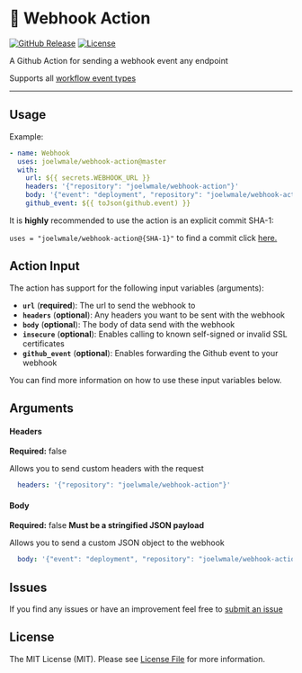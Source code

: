 # 🚀 Webhook Action

[![GitHub Release][ico-release]][link-github-release]
[![License][ico-license]](LICENSE)

A Github Action for sending a webhook event any endpoint

Supports all [workflow event types](https://developer.github.com/webhooks/#events)

<hr/>

## Usage

Example:

```yml
- name: Webhook
  uses: joelwmale/webhook-action@master
  with:
    url: ${{ secrets.WEBHOOK_URL }}
    headers: '{"repository": "joelwmale/webhook-action"}'
    body: '{"event": "deployment", "repository": "joelwmale/webhook-action"}'
    github_event: ${{ toJson(github.event) }}
```

It is **highly** recommended to use the action is an explicit commit SHA-1:

`uses = "joelwmale/webhook-action@{SHA-1}"` to find a commit click [here.](https://github.com/joelwmale/webhook-action/commits/master)

## Action Input

The action has support for the following input variables (arguments):

* **`url`** (**required**): The url to send the webhook to
* **`headers`** (**optional**): Any headers you want to be sent with the webhook
* **`body`** (**optional**): The body of data send with the webhook
* **`insecure`** (**optional**): Enables calling to known self-signed or invalid SSL certificates
* **`github_event`** (**optional**): Enables forwarding the Github event to your webhook

You can find more information on how to use these input variables below.

## Arguments

#### Headers

**Required:** false

Allows you to send custom headers with the request

```yml 
  headers: '{"repository": "joelwmale/webhook-action"}'
```

#### Body

**Required:** false
**Must be a stringified JSON payload**

Allows you to send a custom JSON object to the webhook

```yml 
  body: '{"event": "deployment", "repository": "joelwmale/webhook-action"}'
```

## Issues

If you find any issues or have an improvement feel free to [submit an issue](https://github.com/joelwmale/webhook-action/issues/new)

## License

The MIT License (MIT). Please see [License File](LICENSE) for more information.

[ico-release]: https://img.shields.io/github/tag/joelwmale/webhook-action.svg
[ico-license]: https://img.shields.io/badge/license-MIT-brightgreen.svg
[link-github-release]: https://github.com/joelwmale/webhook-action/releases
